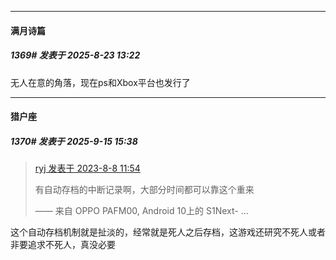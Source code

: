 ﻿
*****

####  满月诗篇  
##### 1369#       发表于 2025-8-23 13:22

无人在意的角落，现在ps和Xbox平台也发行了

*****

####  猎户座  
##### 1370#       发表于 2025-9-15 15:38

<blockquote><a href="httphttps://stage1st.com/2b/forum.php?mod=redirect&amp;goto=findpost&amp;pid=61948933&amp;ptid=2051152" target="_blank">ryj 发表于 2023-8-8 11:54</a>

有自动存档的中断记录啊，大部分时间都可以靠这个重来

—— 来自 OPPO PAFM00, Android 10上的 S1Next- ...</blockquote>
这个自动存档机制就是扯淡的，经常就是死人之后存档，这游戏还研究不死人或者非要追求不死人，真没必要

